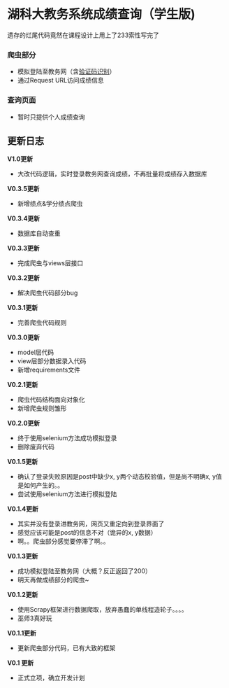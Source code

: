 # 湖科大教务系统成绩查询（学生版)

遗存的烂尾代码竟然在课程设计上用上了233索性写完了

### 爬虫部分

- 模拟登陆至教务网（含[验证码识别](https://github.com/EwdAger/ScoreQuery/blob/master/cjcx/captcha_verify.py)）
- 通过Request URL访问成绩信息


### 查询页面

- 暂时只提供个人成绩查询


## 更新日志

**V1.0更新**

- 大改代码逻辑，实时登录教务网查询成绩，不再批量将成绩存入数据库

**V0.3.5更新**

- 新增绩点&学分绩点爬虫

**V0.3.4更新**

- 数据库自动查重

**V0.3.3更新**

- 完成爬虫与views层接口

**V0.3.2更新**

- 解决爬虫代码部分bug

**V0.3.1更新**

- 完善爬虫代码规则

**V0.3.0更新**

- model层代码
- view层部分数据录入代码
- 新增requirements文件

**V0.2.1更新**

- 爬虫代码结构面向对象化
- 新增爬虫规则雏形

**V0.2.0更新**

- 终于使用selenium方法成功模拟登录
- 删除废弃代码

**V0.1.5更新**

- 确认了登录失败原因是post中缺少x, y两个动态校验值，但是尚不明确x, y值是如何产生的。。
- 尝试使用selenium方法进行模拟登陆

**V0.1.4更新**

- 其实并没有登录进教务网，网页又重定向到登录界面了
- 感觉应该可能是post的信息不对（诡异的x, y数据）
- 啊。。爬虫部分感觉要停滞了啊。。

**V0.1.3更新**

- 成功模拟登陆至教务网（大概？反正返回了200）
- 明天再做成绩部分的爬虫~


**V0.1.2更新**

- 使用Scrapy框架进行数据爬取，放弃愚蠢的单线程造轮子。。。。
- 巫师3真好玩


**V0.1.1更新**

- 更新爬虫部分代码，已有大致的框架

**V0.1 更新**

- 正式立项，确立开发计划 
